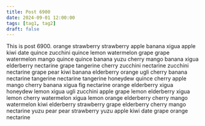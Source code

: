 ```yaml
---
title: Post 6900
date: 2024-09-01 12:00:00
tags: [tag1, tag2]
draft: false
---
```

This is post 6900.
orange
strawberry
strawberry
apple
banana
xigua
apple
kiwi
date
quince
zucchini
quince
lemon
watermelon
grape
grape
watermelon
mango
quince
quince
banana
yuzu
cherry
mango
banana
xigua
elderberry
nectarine
grape
tangerine
cherry
zucchini
nectarine
zucchini
nectarine
grape
pear
kiwi
banana
elderberry
orange
ugli
cherry
banana
nectarine
tangerine
nectarine
tangerine
honeydew
quince
cherry
apple
mango
cherry
banana
xigua
fig
nectarine
orange
elderberry
xigua
honeydew
lemon
xigua
ugli
zucchini
apple
grape
lemon
elderberry
xigua
lemon
cherry
watermelon
xigua
lemon
orange
elderberry
cherry
mango
watermelon
kiwi
elderberry
strawberry
grape
elderberry
cherry
mango
nectarine
yuzu
pear
pear
strawberry
yuzu
apple
kiwi
date
grape
orange
nectarine
